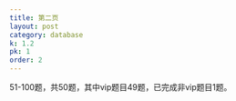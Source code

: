 ```yaml
---
title: 第二页
layout: post
category: database
k: 1.2
pk: 1
order: 2
---
```


51-100题，共50题，其中vip题目49题，已完成非vip题目1题。